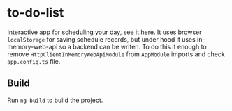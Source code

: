 # to-do-list

Interactive app for scheduling your day, see it [here](https://mycolaanikeiev.github.io/todolist/). It uses browser `localStorage` for saving schedule records, but under hood it uses in-memory-web-api so a backend can be writen. To do this it enough to remove `HttpClientInMemoryWebApiModule` from `AppModule` imports and check `app.config.ts` file. 

## Build

Run `ng build` to build the project.

